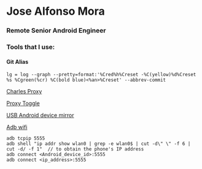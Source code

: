 # Jose Alfonso Mora

### Remote Senior Android Engineer

### Tools that I use:

#### Git Alias

```
lg = log --graph --pretty=format:'%Cred%h%Creset -%C(yellow)%d%Creset %s %Cgreen(%cr) %C(bold blue)<%an>%Creset' --abbrev-commit
```

[Charles Proxy](https://www.charlesproxy.com/)

[Proxy Toggle](https://github.com/theappbusiness/android-proxy-toggle)

[USB Android device mirror](https://github.com/Genymobile/scrcpy)

[Adb wifi](https://developer.android.com/studio/command-line/adb#wireless)

```
adb tcpip 5555
adb shell "ip addr show wlan0 | grep -e wlan0$ | cut -d\" \" -f 6 | cut -d/ -f 1"  // to obtain the phone's IP address
adb connect <Android_device_id>:5555
adb connect <ip_address>:5555
```
